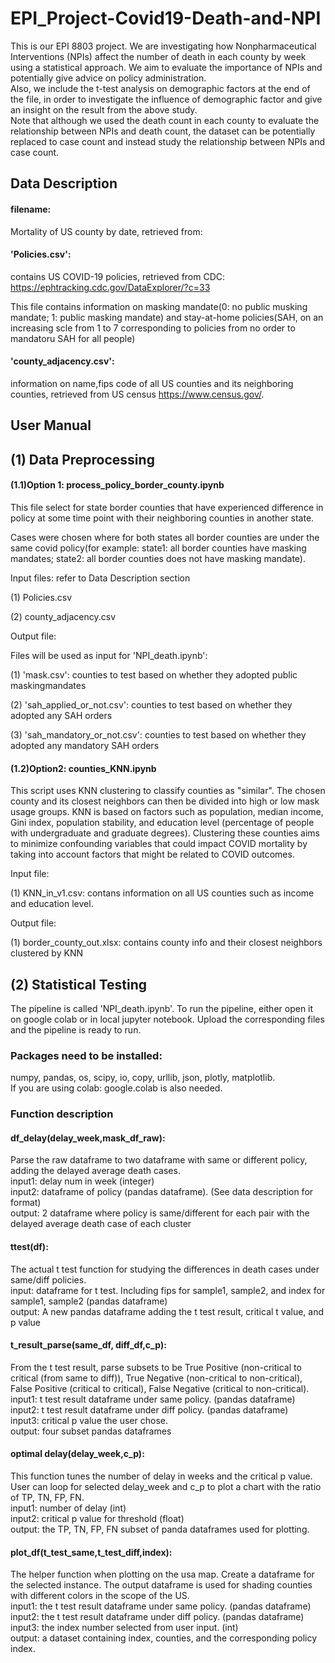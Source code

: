 # EPI_Project-Covid19-Death-and-NPI
This is  our EPI 8803 project. We are investigating how Nonpharmaceutical Interventions (NPIs) affect the number of death in each county by week using a statistical approach.  We aim to evaluate the importance of NPIs and potentially give advice on policy administration. \
Also, we include the t-test analysis on demographic factors at the end of the file, in order to investigate the influence of demographic factor and give an insight on the result from the above study. \
Note that although we used the death count in each county to evaluate the relationship between NPIs and death count, the dataset can be potentially replaced to case count and instead study the relationship between NPIs and case count.

## Data Description
#### filename: 
Mortality of US county by date, retrieved from: 

#### 'Policies.csv': 
contains US COVID-19 policies, retrieved from CDC: https://ephtracking.cdc.gov/DataExplorer/?c=33

This file contains information on masking mandate(0: no public musking mandate; 1: public masking mandate) and stay-at-home policies(SAH, on an increasing scle from 1 to 7 corresponding to policies from no order to mandatoru SAH for all people)
    
#### 'county_adjacency.csv': 
information on name,fips code of all US counties and its neighboring counties, retrieved from US census https://www.census.gov/. 
    
## User Manual
## (1) Data Preprocessing
#### (1.1)Option 1: process_policy_border_county.ipynb
This file select for state border counties that have experienced difference in policy at some time point with their neighboring counties in another state.

Cases were chosen where for both states all border counties are under the same covid policy(for example: state1: all border counties have masking mandates; state2: all border counties does not have masking mandate). 

Input files: refer to Data Description section

(1) Policies.csv

(2) county_adjacency.csv

Output file: 

Files will be used as input for 'NPI_death.ipynb': 

(1) 'mask.csv': counties to test based on whether they adopted public maskingmandates

(2) 'sah_applied_or_not.csv': counties to test based on whether they adopted any SAH orders

(3) 'sah_mandatory_or_not.csv': counties to test based on whether they adopted any mandatory SAH orders 

#### (1.2)Option2: counties_KNN.ipynb
This script uses KNN clustering to classify counties as "similar". The chosen county and its closest neighbors can then be divided into high or low mask usage groups. KNN is based on factors such as population, median income, Gini index, population stability, and education level (percentage of people with undergraduate and graduate degrees). Clustering these counties aims to minimize confounding variables that could impact COVID mortality by taking into account factors that might be related to COVID outcomes.

Input file:

(1) KNN_in_v1.csv: contans information on all US counties such as income and education level. 

Output file:

(1) border_county_out.xlsx: contains county info and their closest neighbors clustered by KNN

## (2) Statistical Testing
The pipeline is called 'NPI_death.ipynb'. To run the pipeline, either open it on google colab or in local jupyter notebook. Upload the corresponding files and the pipeline is ready to run.
### Packages need to be installed:
numpy, pandas, os, scipy, io, copy, urllib, json, plotly, matplotlib. \
If you are using colab: google.colab is also needed.
### Function description
#### df_delay(delay_week,mask_df_raw):
Parse the raw dataframe to two dataframe with same or different policy, adding the delayed average death cases. \
input1: delay num in week (integer) \
input2: dataframe of policy (pandas dataframe). (See data description for format) \
output: 2 dataframe where policy is same/different for each pair with the delayed average death case of each cluster
#### ttest(df):
The actual t test function for studying the differences in death cases under same/diff policies. \
input: dataframe for t test. Including fips for sample1, sample2, and index for sample1, sample2 (pandas dataframe) \
output: A new pandas dataframe adding the t test result, critical t value, and p value
####  t_result_parse(same_df, diff_df,c_p):
From the t test result, parse subsets to be True Positive (non-critical to critical (from same to diff)), True Negative (non-critical to non-critical), False Positive (critical to critical), False Negative (critical to non-critical). \
input1: t test result dataframe under same policy. (pandas dataframe) \
input2: t test result dataframe under diff policy. (pandas dataframe) \
input3: critical p value the user chose. \
output: four subset pandas dataframes
#### optimal delay(delay_week,c_p):
This function tunes the number of delay in weeks and the critical p value. User can loop for selected delay_week and c_p to plot a chart with the ratio of TP, TN, FP, FN. \
input1: number of delay (int) \
input2: critical p value for threshold (float) \
output: the TP, TN, FP, FN subset of panda dataframes used for plotting.
#### plot_df(t_test_same,t_test_diff,index):
The helper function when plotting on the usa map. Create a dataframe for the selected instance. The output dataframe is used for shading counties with different colors in the scope of the US.\
input1: the t test result dataframe under same policy. (pandas dataframe) \
input2: the t test result dataframe under diff policy. (pandas dataframe) \
input3: the index number selected from user input. (int) \
output: a dataset containing index, counties, and the corresponding policy index.
